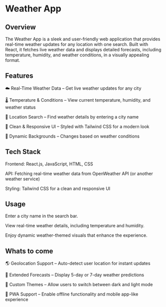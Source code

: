 # Weather App

## Overview
The Weather App is a sleek and user-friendly web application that provides real-time weather updates for any location with one search. Built with React, it fetches live weather data and displays detailed forecasts, including temperature, humidity, and weather conditions, in a visually appealing format.

## Features 
☁️ Real-Time Weather Data – Get live weather updates for any city

🌡 Temperature & Conditions – View current temperature, humidity, and weather status

📍 Location Search – Find weather details by entering a city name

🎨 Clean & Responsive UI – Styled with Tailwind CSS for a modern look

🔄 Dynamic Backgrounds – Changes based on weather conditions

## Tech Stack

Frontend: React.js, JavaScript, HTML, CSS

API: Fetching real-time weather data from OpenWeather API (or another weather service)

Styling: Tailwind CSS for a clean and responsive UI

## Usage 

Enter a city name in the search bar.

View real-time weather details, including temperature and humidity.

Enjoy dynamic weather-themed visuals that enhance the experience.

## Whats to come

🌎 Geolocation Support – Auto-detect user location for instant updates

🔮 Extended Forecasts – Display 5-day or 7-day weather predictions

🎨 Custom Themes – Allow users to switch between dark and light mode

📱 PWA Support – Enable offline functionality and mobile app-like experience
